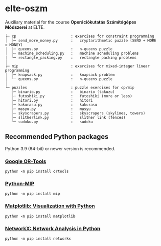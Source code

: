 # elte-oszm
Auxiliary material for the course **Operációkutatás Számítógépes Módszerei** at ELTE.

```
├─ cp                         : exercises for constraint programming
│  ├─ send_more_money.py      :   cryptarithmetic puzzle (SEND + MORE = MONEY)
│  ├─ queens.py               :   n-queens puzzle
│  ├─ machine_scheduling.py   :   machine scheduling problems 
|  └─ rectangle_packing.py    :   rectangle packing problems
│
├─ mip                        : exercises for mixed-integer linear programming
│  ├─ knapsack.py             :   knapsack problem
|  └─ queens.py               :   n-queens puzzle
│
└─ puzzles                    : puzzle exercises for cp/mip
   ├─ binario.py              :   binario (takuzu)
   ├─ futoshiki.py            :   futoshiki (more or less)
   ├─ hitori.py               :   hitori
   ├─ kakurasu.py             :   kakurasu
   ├─ masyu.py                :   masyu
   ├─ skyscrapers.py          :   skyscrapers (skylines, towers)
   ├─ slitherlink.py          :   slither link (fences)
   └─ sudoku.py               :   sudoku
```

## Recommended Python packages

Python 3.9 (64-bit) or newer version is recommended.

### <a href="https://developers.google.com/optimization" target="_blank">Google OR-Tools</a>

```
python -m pip install ortools
```

### <a href="https://www.python-mip.com/" target="_blank">Python-MIP</a>

```
python -m pip install mip
```

### <a href="https://matplotlib.org/" target="_blank">Matplotlib: Visualization with Python</a>

```
python -m pip install matplotlib
```

### <a href="https://networkx.org/" target="_blank">NetworkX: Network Analysis in Python</a>

```
python -m pip install networkx
```
